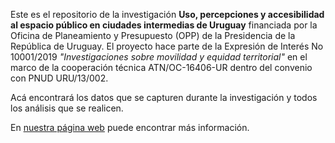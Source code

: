 Este es el repositorio de la investigación **Uso, percepciones y accesibilidad al espacio público en ciudades intermedias de Uruguay** financiada por la Oficina de Planeamiento y Presupuesto (OPP) de la Presidencia de la República de Uruguay. El proyecto hace parte de la Expresión de Interés No 10001/2019 *"Investigaciones sobre movilidad y equidad territorial"* en el marco de la cooperación técnica ATN/OC-16406-UR dentro del convenio con PNUD URU/13/002.

Acá encontrará los datos que se capturen durante la investigación y todos los análisis que se realicen.

En [nuestra página web](https://aespu.netlify.com/) puede encontrar más información.
